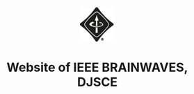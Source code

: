 

<!-- PROJECT LOGO -->
<br />
<p align="center">
  
   <img src="assets/img/ieee mb black png.png" alt="Logo" width="80" height="80">
  <h1 align="center">Website of IEEE BRAINWAVES, DJSCE </h1>
    <br/>
 
</p>












